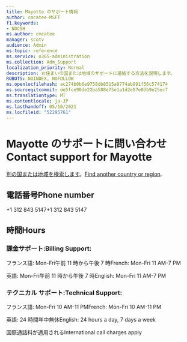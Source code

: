 ```yaml
---
title: Mayotte のサポート情報
author: cmcatee-MSFT
f1.keywords:
- NOCSH
ms.author: cmcatee
manager: scotv
audience: Admin
ms.topic: reference
ms.service: o365-administration
ms.collection: Adm_Support
localization_priority: Normal
description: お住まいの国または地域のサポートに連絡する方法を説明します。
ROBOTS: NOINDEX, NOFOLLOW
ms.openlocfilehash: ac274b0b6e9758db8515a9774ab991f56c574174
ms.sourcegitcommit: de5fce90de22ba588e75e1a1d2e87e03b9e25ec7
ms.translationtype: MT
ms.contentlocale: ja-JP
ms.lasthandoff: 05/10/2021
ms.locfileid: "52295761"
---
```

# <a name="contact-support-for-mayotte"></a><span data-ttu-id="b00d4-103">Mayotte のサポートに問い合わせ</span><span class="sxs-lookup"><span data-stu-id="b00d4-103">Contact support for Mayotte</span></span>

<span data-ttu-id="b00d4-104">[別の国または地域を検索します](../../business-video/get-help-support.md)。</span><span class="sxs-lookup"><span data-stu-id="b00d4-104">[Find another country or region](../../business-video/get-help-support.md).</span></span>

## <a name="phone-number"></a><span data-ttu-id="b00d4-105">電話番号</span><span class="sxs-lookup"><span data-stu-id="b00d4-105">Phone number</span></span>
<span data-ttu-id="b00d4-106">+1 312 843 5147</span><span class="sxs-lookup"><span data-stu-id="b00d4-106">+1 312 843 5147</span></span>

## <a name="hours"></a><span data-ttu-id="b00d4-107">時間</span><span class="sxs-lookup"><span data-stu-id="b00d4-107">Hours</span></span>
### <a name="billing-support"></a><span data-ttu-id="b00d4-108">課金サポート:</span><span class="sxs-lookup"><span data-stu-id="b00d4-108">Billing Support:</span></span>

<span data-ttu-id="b00d4-109">フランス語: Mon-Fri午前 11 時から午後 7 時</span><span class="sxs-lookup"><span data-stu-id="b00d4-109">French: Mon-Fri 11 AM-7 PM</span></span>

<span data-ttu-id="b00d4-110">英語: Mon-Fri午前 11 時から午後 7 時</span><span class="sxs-lookup"><span data-stu-id="b00d4-110">English: Mon-Fri 11 AM-7 PM</span></span>

### <a name="technical-support"></a><span data-ttu-id="b00d4-111">テクニカル サポート:</span><span class="sxs-lookup"><span data-stu-id="b00d4-111">Technical Support:</span></span>

<span data-ttu-id="b00d4-112">フランス語: Mon-Fri 10 AM-11 PM</span><span class="sxs-lookup"><span data-stu-id="b00d4-112">French: Mon-Fri 10 AM-11 PM</span></span>

<span data-ttu-id="b00d4-113">英語: 24 時間年中無休</span><span class="sxs-lookup"><span data-stu-id="b00d4-113">English: 24 hours a day, 7 days a week</span></span>

<span data-ttu-id="b00d4-114">国際通話料が適用される</span><span class="sxs-lookup"><span data-stu-id="b00d4-114">International call charges apply</span></span>
